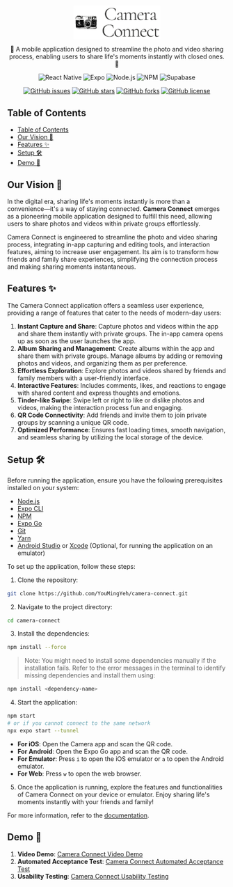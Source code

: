 <img src="logo.png" alt="Camera Connect Logo" width="200" style="display: block; margin-left: auto; margin-right: auto;">

<p align="center">📸 A mobile application designed to streamline the photo and video sharing process, enabling users to share life's moments instantly with closed ones. 📸</p>

<p align="center">
  <img alt="React Native" src="https://img.shields.io/badge/React%20Native-20232A?style=for-the-badge&logo=react&logoColor=61DAFB">
  <img alt="Expo" src="https://img.shields.io/badge/Expo-1B1F23?style=for-the-badge&logo=expo&logoColor=white">
  <img alt="Node.js" src="https://img.shields.io/badge/Node.js-43853D?style=for-the-badge&logo=node.js&logoColor=white">
  <img alt="NPM" src="https://img.shields.io/badge/NPM-CB3837?style=for-the-badge&logo=npm&logoColor=white">
  <img alt="Supabase" src="https://img.shields.io/badge/Supabase-4A90E2?style=for-the-badge&logo=supabase&logoColor=white">
</p>
  
<p align="center">
  <a href="https://github.com/YouMingYeh/camera-connect/issues"><img alt="GitHub issues" src="https://img.shields.io/github/issues/YouMingYeh/camera-connect"></a>
  <a href="https://github.com/YouMingYeh/camera-connect/stargazers"><img alt="GitHub stars" src="https://img.shields.io/github/stars/YouMingYeh/camera-connect"></a>
  <a href="https://github.com/YouMingYeh/camera-connect/network"><img alt="GitHub forks" src="https://img.shields.io/github/forks/YouMingYeh/camera-connect"></a>
  <a href="https://github.com/YouMingYeh/camera-connect"><img alt="GitHub license" src="https://img.shields.io/github/license/YouMingYeh/camera-connect"></a>
</p>

## Table of Contents

- [Table of Contents](#table-of-contents)
- [Our Vision 🌟](#our-vision-)
- [Features ✨](#features-)
- [Setup 🛠️](#setup-️)
- [Demo 🎥](#demo-)

## Our Vision 🌟

In the digital era, sharing life's moments instantly is more than a convenience—it's a way of staying connected. **Camera Connect** emerges as a pioneering mobile application designed to fulfill this need, allowing users to share photos and videos within private groups effortlessly.

Camera Connect is engineered to streamline the photo and video sharing process, integrating in-app capturing and editing tools, and interaction features, aiming to increase user engagement. Its aim is to transform how friends and family share experiences, simplifying the connection process and making sharing moments instantaneous.

## Features ✨

The Camera Connect application offers a seamless user experience, providing a range of features that cater to the needs of modern-day users:

1. **Instant Capture and Share**: Capture photos and videos within the app and share them instantly with private groups. The in-app camera opens up as soon as the user launches the app.
2. **Album Sharing and Management**: Create albums within the app and share them with private groups. Manage albums by adding or removing photos and videos, and organizing them as per preference.
3. **Effortless Exploration**: Explore photos and videos shared by friends and family members with a user-friendly interface.
4. **Interactive Features**: Includes comments, likes, and reactions to engage with shared content and express thoughts and emotions.
5. **Tinder-like Swipe**: Swipe left or right to like or dislike photos and videos, making the interaction process fun and engaging.
6. **QR Code Connectivity**: Add friends and invite them to join private groups by scanning a unique QR code.
7. **Optimized Performance**: Ensures fast loading times, smooth navigation, and seamless sharing by utilizing the local storage of the device.

## Setup 🛠️

Before running the application, ensure you have the following prerequisites installed on your system:

- [Node.js](https://nodejs.org/en/download/)
- [Expo CLI](https://docs.expo.dev/get-started/installation/)
- [NPM](https://www.npmjs.com/get-npm)
- [Expo Go](https://expo.dev/client)
- [Git](https://git-scm.com/downloads)
- [Yarn](https://classic.yarnpkg.com/en/docs/install/)
- [Android Studio](https://developer.android.com/studio) or [Xcode](https://developer.apple.com/xcode/) (Optional, for running the application on an emulator)

To set up the application, follow these steps:

1. Clone the repository:

```bash
git clone https://github.com/YouMingYeh/camera-connect.git
```

2. Navigate to the project directory:

```bash
cd camera-connect
```

3. Install the dependencies:

```bash
npm install --force
```

> Note: You might need to install some dependencies manually if the installation fails. Refer to the error messages in the terminal to identify missing dependencies and install them using:

```bash
npm install <dependency-name>
```

4. Start the application:

```bash
npm start
# or if you cannot connect to the same network
npx expo start --tunnel
```

- **For iOS**: Open the Camera app and scan the QR code.
- **For Android**: Open the Expo Go app and scan the QR code.
- **For Emulator**: Press `i` to open the iOS emulator or `a` to open the Android emulator.
- **For Web**: Press `w` to open the web browser.

5. Once the application is running, explore the features and functionalities of Camera Connect on your device or emulator. Enjoy sharing life's moments instantly with your friends and family!

For more information, refer to the [documentation](https://github.com/YouMingYeh/camera-connect/tree/main/docs).

## Demo 🎥

1. **Video Demo**: [Camera Connect Video Demo](https://drive.google.com/file/d/1E6wPS3EVAFbnrVsIrRBG66Rq9EtXnkXU/view?usp=sharing)
2. **Automated Acceptance Test**: [Camera Connect Automated Acceptance Test](https://drive.google.com/file/d/1GCuYVclHA6T3XyAXSY64czR8EKlrlZck/view)
3. **Usability Testing**: [Camera Connect Usability Testing](https://drive.google.com/file/d/1_-K65GMtYCUqlMiqSLbI3qjaT1xHAO-m/view?usp=sharing)